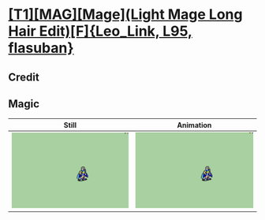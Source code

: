 # [\[T1\]\[MAG\]\[Mage\]\(Light Mage Long Hair Edit\)\[F\]{Leo_Link, L95, flasuban}](../)

## Credit


	
## Magic

| Still | Animation |
| :---: | :-------: |
| ![Magic still](./Magic_000.png) | ![Magic animation](./Magic.gif) |
